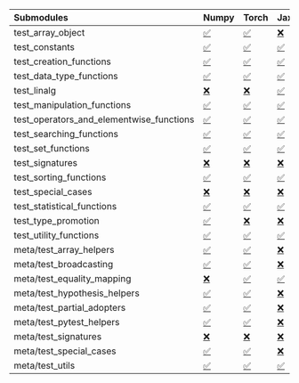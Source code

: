 | Submodules                               | Numpy                                                                                                                           | Torch                                                                                                                           | Jax                                                                                                                             | Tensorflow                                                                                                                      |
|:-----------------------------------------|:--------------------------------------------------------------------------------------------------------------------------------|:--------------------------------------------------------------------------------------------------------------------------------|:--------------------------------------------------------------------------------------------------------------------------------|:--------------------------------------------------------------------------------------------------------------------------------|
| test_array_object                        | <a href="https://github.com/unifyai/ivy/runs/8205261870?check_suite_focus=true" rel="noopener noreferrer" target="_blank">✅</a> | <a href="https://github.com/unifyai/ivy/runs/8205264723?check_suite_focus=true" rel="noopener noreferrer" target="_blank">✅</a> | <a href="https://github.com/unifyai/ivy/runs/8205267480?check_suite_focus=true" rel="noopener noreferrer" target="_blank">❌</a> | <a href="https://github.com/unifyai/ivy/runs/8205270187?check_suite_focus=true" rel="noopener noreferrer" target="_blank">✅</a> |
| test_constants                           | <a href="https://github.com/unifyai/ivy/runs/8205261951?check_suite_focus=true" rel="noopener noreferrer" target="_blank">✅</a> | <a href="https://github.com/unifyai/ivy/runs/8205264836?check_suite_focus=true" rel="noopener noreferrer" target="_blank">✅</a> | <a href="https://github.com/unifyai/ivy/runs/8205267582?check_suite_focus=true" rel="noopener noreferrer" target="_blank">✅</a> | <a href="https://github.com/unifyai/ivy/runs/8205270300?check_suite_focus=true" rel="noopener noreferrer" target="_blank">✅</a> |
| test_creation_functions                  | <a href="https://github.com/unifyai/ivy/runs/8205262038?check_suite_focus=true" rel="noopener noreferrer" target="_blank">✅</a> | <a href="https://github.com/unifyai/ivy/runs/8205264945?check_suite_focus=true" rel="noopener noreferrer" target="_blank">✅</a> | <a href="https://github.com/unifyai/ivy/runs/8205267699?check_suite_focus=true" rel="noopener noreferrer" target="_blank">✅</a> | <a href="https://github.com/unifyai/ivy/runs/8205270469?check_suite_focus=true" rel="noopener noreferrer" target="_blank">✅</a> |
| test_data_type_functions                 | <a href="https://github.com/unifyai/ivy/runs/8205262139?check_suite_focus=true" rel="noopener noreferrer" target="_blank">✅</a> | <a href="https://github.com/unifyai/ivy/runs/8205265107?check_suite_focus=true" rel="noopener noreferrer" target="_blank">✅</a> | <a href="https://github.com/unifyai/ivy/runs/8205267792?check_suite_focus=true" rel="noopener noreferrer" target="_blank">✅</a> | <a href="https://github.com/unifyai/ivy/runs/8205270582?check_suite_focus=true" rel="noopener noreferrer" target="_blank">✅</a> |
| test_linalg                              | <a href="https://github.com/unifyai/ivy/runs/8205262240?check_suite_focus=true" rel="noopener noreferrer" target="_blank">❌</a> | <a href="https://github.com/unifyai/ivy/runs/8205265195?check_suite_focus=true" rel="noopener noreferrer" target="_blank">❌</a> | <a href="https://github.com/unifyai/ivy/runs/8205267900?check_suite_focus=true" rel="noopener noreferrer" target="_blank">✅</a> | <a href="https://github.com/unifyai/ivy/runs/8205270664?check_suite_focus=true" rel="noopener noreferrer" target="_blank">❌</a> |
| test_manipulation_functions              | <a href="https://github.com/unifyai/ivy/runs/8205262313?check_suite_focus=true" rel="noopener noreferrer" target="_blank">✅</a> | <a href="https://github.com/unifyai/ivy/runs/8205265281?check_suite_focus=true" rel="noopener noreferrer" target="_blank">✅</a> | <a href="https://github.com/unifyai/ivy/runs/8205268093?check_suite_focus=true" rel="noopener noreferrer" target="_blank">✅</a> | <a href="https://github.com/unifyai/ivy/runs/8205270763?check_suite_focus=true" rel="noopener noreferrer" target="_blank">✅</a> |
| test_operators_and_elementwise_functions | <a href="https://github.com/unifyai/ivy/runs/8205262428?check_suite_focus=true" rel="noopener noreferrer" target="_blank">✅</a> | <a href="https://github.com/unifyai/ivy/runs/8205265395?check_suite_focus=true" rel="noopener noreferrer" target="_blank">✅</a> | <a href="https://github.com/unifyai/ivy/runs/8205268257?check_suite_focus=true" rel="noopener noreferrer" target="_blank">✅</a> | <a href="https://github.com/unifyai/ivy/runs/8205270864?check_suite_focus=true" rel="noopener noreferrer" target="_blank">✅</a> |
| test_searching_functions                 | <a href="https://github.com/unifyai/ivy/runs/8205262519?check_suite_focus=true" rel="noopener noreferrer" target="_blank">✅</a> | <a href="https://github.com/unifyai/ivy/runs/8205265512?check_suite_focus=true" rel="noopener noreferrer" target="_blank">✅</a> | <a href="https://github.com/unifyai/ivy/runs/8205268377?check_suite_focus=true" rel="noopener noreferrer" target="_blank">✅</a> | <a href="https://github.com/unifyai/ivy/runs/8205270964?check_suite_focus=true" rel="noopener noreferrer" target="_blank">✅</a> |
| test_set_functions                       | <a href="https://github.com/unifyai/ivy/runs/8205262638?check_suite_focus=true" rel="noopener noreferrer" target="_blank">✅</a> | <a href="https://github.com/unifyai/ivy/runs/8205265630?check_suite_focus=true" rel="noopener noreferrer" target="_blank">✅</a> | <a href="https://github.com/unifyai/ivy/runs/8205268502?check_suite_focus=true" rel="noopener noreferrer" target="_blank">✅</a> | <a href="https://github.com/unifyai/ivy/runs/8205271060?check_suite_focus=true" rel="noopener noreferrer" target="_blank">✅</a> |
| test_signatures                          | <a href="https://github.com/unifyai/ivy/runs/8205262738?check_suite_focus=true" rel="noopener noreferrer" target="_blank">❌</a> | <a href="https://github.com/unifyai/ivy/runs/8205265727?check_suite_focus=true" rel="noopener noreferrer" target="_blank">❌</a> | <a href="https://github.com/unifyai/ivy/runs/8205268608?check_suite_focus=true" rel="noopener noreferrer" target="_blank">❌</a> | <a href="https://github.com/unifyai/ivy/runs/8205271212?check_suite_focus=true" rel="noopener noreferrer" target="_blank">❌</a> |
| test_sorting_functions                   | <a href="https://github.com/unifyai/ivy/runs/8205262853?check_suite_focus=true" rel="noopener noreferrer" target="_blank">✅</a> | <a href="https://github.com/unifyai/ivy/runs/8205265824?check_suite_focus=true" rel="noopener noreferrer" target="_blank">✅</a> | <a href="https://github.com/unifyai/ivy/runs/8205268712?check_suite_focus=true" rel="noopener noreferrer" target="_blank">✅</a> | <a href="https://github.com/unifyai/ivy/runs/8205271301?check_suite_focus=true" rel="noopener noreferrer" target="_blank">✅</a> |
| test_special_cases                       | <a href="https://github.com/unifyai/ivy/runs/8205262998?check_suite_focus=true" rel="noopener noreferrer" target="_blank">❌</a> | <a href="https://github.com/unifyai/ivy/runs/8205265931?check_suite_focus=true" rel="noopener noreferrer" target="_blank">❌</a> | <a href="https://github.com/unifyai/ivy/runs/8205268806?check_suite_focus=true" rel="noopener noreferrer" target="_blank">❌</a> | <a href="https://github.com/unifyai/ivy/runs/8205271398?check_suite_focus=true" rel="noopener noreferrer" target="_blank">❌</a> |
| test_statistical_functions               | <a href="https://github.com/unifyai/ivy/runs/8205263134?check_suite_focus=true" rel="noopener noreferrer" target="_blank">✅</a> | <a href="https://github.com/unifyai/ivy/runs/8205266041?check_suite_focus=true" rel="noopener noreferrer" target="_blank">✅</a> | <a href="https://github.com/unifyai/ivy/runs/8205268975?check_suite_focus=true" rel="noopener noreferrer" target="_blank">✅</a> | <a href="https://github.com/unifyai/ivy/runs/8205271528?check_suite_focus=true" rel="noopener noreferrer" target="_blank">❌</a> |
| test_type_promotion                      | <a href="https://github.com/unifyai/ivy/runs/8205263278?check_suite_focus=true" rel="noopener noreferrer" target="_blank">✅</a> | <a href="https://github.com/unifyai/ivy/runs/8205266163?check_suite_focus=true" rel="noopener noreferrer" target="_blank">❌</a> | <a href="https://github.com/unifyai/ivy/runs/8205269071?check_suite_focus=true" rel="noopener noreferrer" target="_blank">❌</a> | <a href="https://github.com/unifyai/ivy/runs/8205271642?check_suite_focus=true" rel="noopener noreferrer" target="_blank">❌</a> |
| test_utility_functions                   | <a href="https://github.com/unifyai/ivy/runs/8205263390?check_suite_focus=true" rel="noopener noreferrer" target="_blank">✅</a> | <a href="https://github.com/unifyai/ivy/runs/8205266273?check_suite_focus=true" rel="noopener noreferrer" target="_blank">✅</a> | <a href="https://github.com/unifyai/ivy/runs/8205269156?check_suite_focus=true" rel="noopener noreferrer" target="_blank">✅</a> | <a href="https://github.com/unifyai/ivy/runs/8205271767?check_suite_focus=true" rel="noopener noreferrer" target="_blank">✅</a> |
| meta/test_array_helpers                  | <a href="https://github.com/unifyai/ivy/runs/8205263514?check_suite_focus=true" rel="noopener noreferrer" target="_blank">✅</a> | <a href="https://github.com/unifyai/ivy/runs/8205266402?check_suite_focus=true" rel="noopener noreferrer" target="_blank">✅</a> | <a href="https://github.com/unifyai/ivy/runs/8205269265?check_suite_focus=true" rel="noopener noreferrer" target="_blank">❌</a> | <a href="https://github.com/unifyai/ivy/runs/8205271979?check_suite_focus=true" rel="noopener noreferrer" target="_blank">✅</a> |
| meta/test_broadcasting                   | <a href="https://github.com/unifyai/ivy/runs/8205263677?check_suite_focus=true" rel="noopener noreferrer" target="_blank">✅</a> | <a href="https://github.com/unifyai/ivy/runs/8205266498?check_suite_focus=true" rel="noopener noreferrer" target="_blank">✅</a> | <a href="https://github.com/unifyai/ivy/runs/8205269346?check_suite_focus=true" rel="noopener noreferrer" target="_blank">❌</a> | <a href="https://github.com/unifyai/ivy/runs/8205272140?check_suite_focus=true" rel="noopener noreferrer" target="_blank">✅</a> |
| meta/test_equality_mapping               | <a href="https://github.com/unifyai/ivy/runs/8205263777?check_suite_focus=true" rel="noopener noreferrer" target="_blank">❌</a> | <a href="https://github.com/unifyai/ivy/runs/8205266609?check_suite_focus=true" rel="noopener noreferrer" target="_blank">✅</a> | <a href="https://github.com/unifyai/ivy/runs/8205269440?check_suite_focus=true" rel="noopener noreferrer" target="_blank">✅</a> | <a href="https://github.com/unifyai/ivy/runs/8205272240?check_suite_focus=true" rel="noopener noreferrer" target="_blank">✅</a> |
| meta/test_hypothesis_helpers             | <a href="https://github.com/unifyai/ivy/runs/8205263904?check_suite_focus=true" rel="noopener noreferrer" target="_blank">✅</a> | <a href="https://github.com/unifyai/ivy/runs/8205266706?check_suite_focus=true" rel="noopener noreferrer" target="_blank">✅</a> | <a href="https://github.com/unifyai/ivy/runs/8205269563?check_suite_focus=true" rel="noopener noreferrer" target="_blank">❌</a> | <a href="https://github.com/unifyai/ivy/runs/8205272394?check_suite_focus=true" rel="noopener noreferrer" target="_blank">✅</a> |
| meta/test_partial_adopters               | <a href="https://github.com/unifyai/ivy/runs/8205264007?check_suite_focus=true" rel="noopener noreferrer" target="_blank">✅</a> | <a href="https://github.com/unifyai/ivy/runs/8205266803?check_suite_focus=true" rel="noopener noreferrer" target="_blank">✅</a> | <a href="https://github.com/unifyai/ivy/runs/8205269664?check_suite_focus=true" rel="noopener noreferrer" target="_blank">❌</a> | <a href="https://github.com/unifyai/ivy/runs/8205272480?check_suite_focus=true" rel="noopener noreferrer" target="_blank">✅</a> |
| meta/test_pytest_helpers                 | <a href="https://github.com/unifyai/ivy/runs/8205264191?check_suite_focus=true" rel="noopener noreferrer" target="_blank">✅</a> | <a href="https://github.com/unifyai/ivy/runs/8205266965?check_suite_focus=true" rel="noopener noreferrer" target="_blank">✅</a> | <a href="https://github.com/unifyai/ivy/runs/8205269751?check_suite_focus=true" rel="noopener noreferrer" target="_blank">❌</a> | <a href="https://github.com/unifyai/ivy/runs/8205272577?check_suite_focus=true" rel="noopener noreferrer" target="_blank">✅</a> |
| meta/test_signatures                     | <a href="https://github.com/unifyai/ivy/runs/8205264314?check_suite_focus=true" rel="noopener noreferrer" target="_blank">❌</a> | <a href="https://github.com/unifyai/ivy/runs/8205267089?check_suite_focus=true" rel="noopener noreferrer" target="_blank">❌</a> | <a href="https://github.com/unifyai/ivy/runs/8205269846?check_suite_focus=true" rel="noopener noreferrer" target="_blank">❌</a> | <a href="https://github.com/unifyai/ivy/runs/8205272681?check_suite_focus=true" rel="noopener noreferrer" target="_blank">❌</a> |
| meta/test_special_cases                  | <a href="https://github.com/unifyai/ivy/runs/8205264424?check_suite_focus=true" rel="noopener noreferrer" target="_blank">✅</a> | <a href="https://github.com/unifyai/ivy/runs/8205267205?check_suite_focus=true" rel="noopener noreferrer" target="_blank">✅</a> | <a href="https://github.com/unifyai/ivy/runs/8205269957?check_suite_focus=true" rel="noopener noreferrer" target="_blank">❌</a> | <a href="https://github.com/unifyai/ivy/runs/8205272788?check_suite_focus=true" rel="noopener noreferrer" target="_blank">✅</a> |
| meta/test_utils                          | <a href="https://github.com/unifyai/ivy/runs/8205264597?check_suite_focus=true" rel="noopener noreferrer" target="_blank">✅</a> | <a href="https://github.com/unifyai/ivy/runs/8205267359?check_suite_focus=true" rel="noopener noreferrer" target="_blank">✅</a> | <a href="https://github.com/unifyai/ivy/runs/8205270064?check_suite_focus=true" rel="noopener noreferrer" target="_blank">✅</a> | <a href="https://github.com/unifyai/ivy/runs/8205272928?check_suite_focus=true" rel="noopener noreferrer" target="_blank">✅</a> |